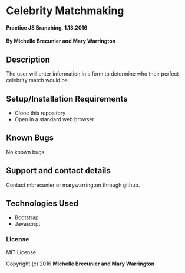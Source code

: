 # Celebrity Matchmaking

#### Practice JS Branching, 1.13.2016

#### By Michelle Brecunier and Mary Warrington

## Description

The user will enter information in a form to determine who their perfect celebrity match would be.

## Setup/Installation Requirements

* Clone this repository
* Open in a standard web browser

## Known Bugs

No known bugs.

## Support and contact details

Contact mbrecunier or marywarrington through github.

## Technologies Used

* Bootstrap
* Javascript

### License
MIT License.

Copyright (c) 2016 **Michelle Brecunier and Mary Warrington**
